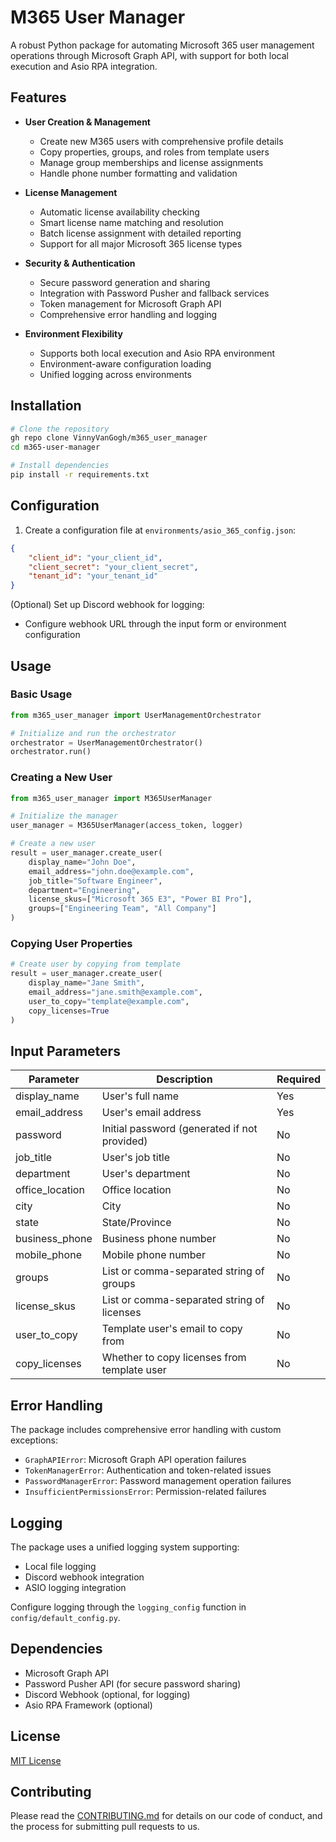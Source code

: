 # M365 User Manager

A robust Python package for automating Microsoft 365 user management operations through Microsoft Graph API, with support for both local execution and Asio RPA integration.

## Features

- **User Creation & Management**
  - Create new M365 users with comprehensive profile details
  - Copy properties, groups, and roles from template users
  - Manage group memberships and license assignments
  - Handle phone number formatting and validation

- **License Management**
  - Automatic license availability checking
  - Smart license name matching and resolution
  - Batch license assignment with detailed reporting
  - Support for all major Microsoft 365 license types

- **Security & Authentication**
  - Secure password generation and sharing
  - Integration with Password Pusher and fallback services
  - Token management for Microsoft Graph API
  - Comprehensive error handling and logging

- **Environment Flexibility**
  - Supports both local execution and Asio RPA environment
  - Environment-aware configuration loading
  - Unified logging across environments

## Installation

```bash
# Clone the repository
gh repo clone VinnyVanGogh/m365_user_manager
cd m365-user-manager

# Install dependencies
pip install -r requirements.txt
```

## Configuration

1. Create a configuration file at `environments/asio_365_config.json`:

```json
{
    "client_id": "your_client_id",
    "client_secret": "your_client_secret",
    "tenant_id": "your_tenant_id"
}
```

(Optional) Set up Discord webhook for logging:

- Configure webhook URL through the input form or environment configuration

## Usage

### Basic Usage

```python
from m365_user_manager import UserManagementOrchestrator

# Initialize and run the orchestrator
orchestrator = UserManagementOrchestrator()
orchestrator.run()
```

### Creating a New User

```python
from m365_user_manager import M365UserManager

# Initialize the manager
user_manager = M365UserManager(access_token, logger)

# Create a new user
result = user_manager.create_user(
    display_name="John Doe",
    email_address="john.doe@example.com",
    job_title="Software Engineer",
    department="Engineering",
    license_skus=["Microsoft 365 E3", "Power BI Pro"],
    groups=["Engineering Team", "All Company"]
)
```

### Copying User Properties

```python
# Create user by copying from template
result = user_manager.create_user(
    display_name="Jane Smith",
    email_address="jane.smith@example.com",
    user_to_copy="template@example.com",
    copy_licenses=True
)
```

## Input Parameters

| Parameter | Description | Required |
|-----------|-------------|----------|
| display_name | User's full name | Yes |
| email_address | User's email address | Yes |
| password | Initial password (generated if not provided) | No |
| job_title | User's job title | No |
| department | User's department | No |
| office_location | Office location | No |
| city | City | No |
| state | State/Province | No |
| business_phone | Business phone number | No |
| mobile_phone | Mobile phone number | No |
| groups | List or comma-separated string of groups | No |
| license_skus | List or comma-separated string of licenses | No |
| user_to_copy | Template user's email to copy from | No |
| copy_licenses | Whether to copy licenses from template user | No |

## Error Handling

The package includes comprehensive error handling with custom exceptions:

- `GraphAPIError`: Microsoft Graph API operation failures
- `TokenManagerError`: Authentication and token-related issues
- `PasswordManagerError`: Password management operation failures
- `InsufficientPermissionsError`: Permission-related failures

## Logging

The package uses a unified logging system supporting:

- Local file logging
- Discord webhook integration
- ASIO logging integration

Configure logging through the `logging_config` function in `config/default_config.py`.

## Dependencies

- Microsoft Graph API
- Password Pusher API (for secure password sharing)
- Discord Webhook (optional, for logging)
- Asio RPA Framework (optional)

## License

[MIT License](LICENSE)

## Contributing

Please read the [CONTRIBUTING.md](CONTRIBUTING.md) for details on our code of conduct, and the process for submitting pull requests to us.
